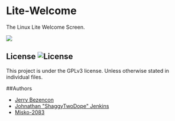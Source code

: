 Lite-Welcome
=================

The Linux Lite Welcome Screen.

![](http://i.imgur.com/HhTHb9L.png)

## License ![License](https://img.shields.io/badge/license-GPLv3-green.svg)

This project is under the GPLv3 license. Unless otherwise stated in individual files.

##Authors
- [Jerry Bezencon](https://github.com/linuxlite/)
- [Johnathan "ShaggyTwoDope" Jenkins](https://github.com/shaggytwodope/)
- [Misko-2083](https://github.com/Misko-2083/)
